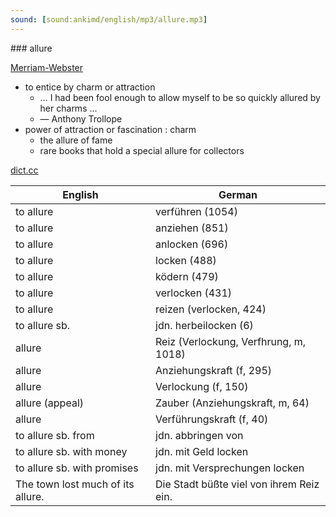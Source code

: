 ```yaml
---
sound: [sound:ankimd/english/mp3/allure.mp3]
---
```


\### allure

[Merriam-Webster](https://www.merriam-webster.com/dictionary/allure)

- to entice by charm or attraction
    - … I had been fool enough to allow myself to be so quickly allured by her charms …
    - — Anthony Trollope
- power of attraction or fascination : charm
    - the allure of fame
    - rare books that hold a special allure for collectors

[dict.cc](https://www.dict.cc/allure)

| English        | German       |
| -------------- | ------------ |
| to allure | verführen (1054) |
| to allure | anziehen (851) |
| to allure | anlocken (696) |
| to allure | locken (488) |
| to allure | ködern (479) |
| to allure | verlocken (431) |
| to allure | reizen (verlocken, 424) |
| to allure sb. | jdn. herbeilocken (6) |
| allure | Reiz (Verlockung, Verfhrung, m, 1018) |
| allure | Anziehungskraft (f, 295) |
| allure | Verlockung (f, 150) |
| allure (appeal) | Zauber (Anziehungskraft, m, 64) |
| allure | Verführungskraft (f, 40) |
| to allure sb. from | jdn. abbringen von |
| to allure sb. with money | jdn. mit Geld locken |
| to allure sb. with promises | jdn. mit Versprechungen locken |
| The town lost much of its allure. | Die Stadt büßte viel von ihrem Reiz ein. |
